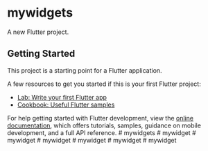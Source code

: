 # mywidgets

A new Flutter project.

## Getting Started

This project is a starting point for a Flutter application.

A few resources to get you started if this is your first Flutter project:

- [Lab: Write your first Flutter app](https://docs.flutter.dev/get-started/codelab)
- [Cookbook: Useful Flutter samples](https://docs.flutter.dev/cookbook)

For help getting started with Flutter development, view the
[online documentation](https://docs.flutter.dev/), which offers tutorials,
samples, guidance on mobile development, and a full API reference.
#   m y w i d g e t s  
 #   m y w i d g e t  
 #   m y w i d g e t  
 #   m y w i d g e t  
 #   m y w i d g e t  
 #   m y w i d g e t  
 #   m y w i d g e t  
 